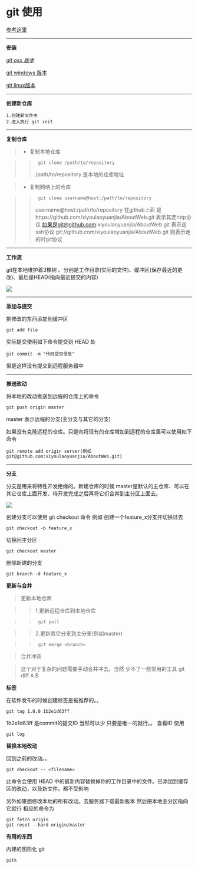 git 使用
====


[参考这里](http://rogerdudler.github.com/git-guide/index.zh.html)

***

**安装**

[*git osx 版本*](http://code.google.com/p/git-osx-installer/downloads/list?can=3)

[git windows 版本](http://code.google.com/p/msysgit/downloads/list?can=3)

[git linux版本](http://book.git-scm.com/2_installing_git.html)

***

**创建新仓库**

    1.创建新文件夹
    2.进入执行 git init

***

**复制仓库**

>* 复制本地仓库

>>      git clone /path/to/repository
>>  /path/to/repository 是本地的仓库地址

>* 复制网络上的仓库

>>      git clone username@host:/path/to/repository
>>  username@host:/path/to/repository 在github上面  是https://github.com/xiyoulaoyuanjia/AboutWeb.git 表示其走http协议 如果是git@github.com:xiyoulaoyuanjia/AboutWeb.git 表示走 ssh协议  git://github.com/xiyoulaoyuanjia/AboutWeb.git  则表示走的时git协议

***

**工作流**

git在本地维护着3棵树 。分别是工作目录(实际的文件)、缓冲区(保存最近的更改)、最后是HEAD(指向最近提交的内容)

![](http://rogerdudler.github.com/git-guide/img/trees.png)

*****

**添加与提交**

把修改的东西添加到缓冲区
    
    git add file

实际提交使用如下命令提交到 HEAD 处
    
    git commit -m "代码提交信息"
  
但是这样没有提交到远程服务器中

*****

**推送改动**

将本地的改动推送到远程的仓库上的命令

    git push origin master

master 表示远程的分支(主分支与其它的分支)

如果没有克隆远程的仓库。只是向将现有的仓库增加到远程的仓库里可以使用如下命令

    git remote add origin server(例如git@github.com:xiyoulaoyuanjia/AboutWeb.git)

****

**分支**

分支是用来将特性开发绝缘的。新建仓库的时候 master是默认的主仓库、可以在其它仓库上面开发、待开发完成之后再将它们合并到主分区上面去。

![](http://rogerdudler.github.com/git-guide/img/branches.png)

创建分支可以使用 git checkout 命令  例如 创建一个feature_x分支并切换过去

    git checkout -b feature_x
    
切换回主分区

    git checkout master
    
删除新建的分支

    git branch -d feature_x
    
**更新与合并**   

>更新本地仓库

>> 1.更新远程仓库到本地仓库

>>      git pull

>> 2.更新其它分支到主分支(例如master)
    
>>      git merge <branch>
    
>合并冲突

> 这个对于复杂的问题需要手动合并冲去。当然 少不了一些常用的工具 git diff A B

**标签**

在软件发布的时候创建标签是被推荐的。。

    git tag 1.0.0 1b2e1d63ff

1b2e1d63ff 是commit的提交ID 当然可以少 只要是唯一的就行。。 查看ID 使用

    git log

**替换本地改动**

回到之前的改动。。
    
    git checkout -- <filename>

此命令会使用 HEAD 中的最新内容替换掉你的工作目录中的文件。已添加到缓存区的改动，以及新文件，都不受影响

另外如果想修改本地的所有改动。去服务器下载最新版本 然后把本地主分区指向它就行 相应的命令为
    
    git fetch origin
    git reset --hard origin/master

**有用的东西**

内建的图形化 git

    gitk















    
    
    




















